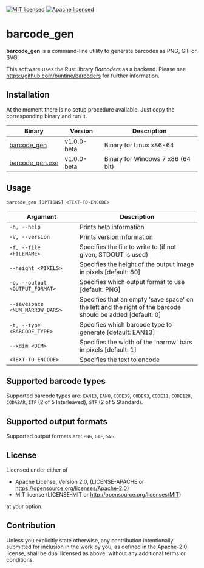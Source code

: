 [![MIT licensed](https://img.shields.io/badge/license-MIT-blue.svg)](./LICENSE-MIT)
[![Apache licensed](https://img.shields.io/badge/license-Apache2.0-green.svg)](./LICENSE-APACHE)

# barcode_gen

**barcode_gen** is a command-line utility to generate barcodes as PNG, GIF or SVG.

This software uses the Rust library _Barcoders_ as a backend.
Please see https://github.com/buntine/barcoders for further information.

## Installation

At the moment there is no setup procedure available. Just copy the corresponding binary and run it.

| Binary      | Version              | Description                      |
|-------------|----------------------|----------------------------------|
| [barcode_gen](https://github.com/revilo/barcode_gen/releases/download/v1.0-beta/barcode_gen)   | v1.0.0-beta | Binary for Linux x86-64  |
| [barcode_gen.exe](https://github.com/revilo/barcode_gen/releases/download/v1.0-beta/barcode_gen.exe)   | v1.0.0-beta | Binary for Windows 7 x86 (64 bit)  |

## Usage

```
barcode_gen [OPTIONS] <TEXT-TO-ENCODE>
```

| Argument                 | Description                      |
|--------------------------|----------------------------------|
| `-h, --help`             | Prints help information          |
| `-V, --version`          | Prints version information       |
| `-f, --file <FILENAME>`  | Specifies the file to write to (if not given, STDOUT is used)          | 
| `--height <PIXELS>`      | Specifies the height of the output image in pixels [default: 80]       |
| `-o, --output <OUTPUT_FORMAT>`  | Specifies which output format to use [default: PNG]             |
| `--savespace <NUM_NARROW_BARS>` | Specifies that an empty 'save space' on the left and the right of the barcode should be added [default: 0]         |
| `-t, --type <BARCODE_TYPE>`     | Specifies which barcode type to generate [default: EAN13]       |
| `--xdim <DIM>`           | Specifies the width of the 'narrow' bars in pixels [default: 1]        |
| `<TEXT-TO-ENCODE>`       | Specifies the text to encode         | 

## Supported barcode types

Supported barcode types are:
`EAN13`, `EAN8`, `CODE39`, `CODE93`, `CODE11`, `CODE128`, `CODABAR`, `ITF` (2 of 5 Interleaved), `STF` (2 of 5 Standard).

## Supported output formats

Supported output formats are:
`PNG`, `GIF`, `SVG`

## License

Licensed under either of

- Apache License, Version 2.0, (LICENSE-APACHE or https://opensource.org/licenses/Apache-2.0)
- MIT license (LICENSE-MIT or http://opensource.org/licenses/MIT)

at your option.

## Contribution

Unless you explicitly state otherwise, any contribution intentionally submitted for inclusion in the work by you, as defined in the Apache-2.0 license, shall be dual licensed as above, without any additional terms or conditions.
